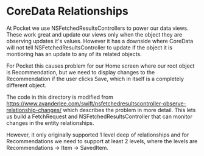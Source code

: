 #  CoreData Relationships

At Pocket we use NSFetchedResultsControllers to power our data views. These work great and update our views only when the object they are observing updates it's values. However it has a downside where CoreData will not tell NSFetchedResultsController to update if the object it is montioring has an update to any of its related objects.

For Pocket this causes problem for our Home screen where our root object is Recommendation, but we need to display changes to the Recommendation if the user clicks Save, which in itself is a completely different object.

The code in this directory is modified from https://www.avanderlee.com/swift/nsfetchedresultscontroller-observe-relationship-changes/ which describes the problem in more detail. This lets us build a FetchRequest and NSFetchedResultsController that can monitor changes in the entity relationships. 

However, it only originally supported 1 level deep of relationships and for Recommendations we need to support at least 2 levels, where the levels are Recommendations -> Item -> SavedItem.  

